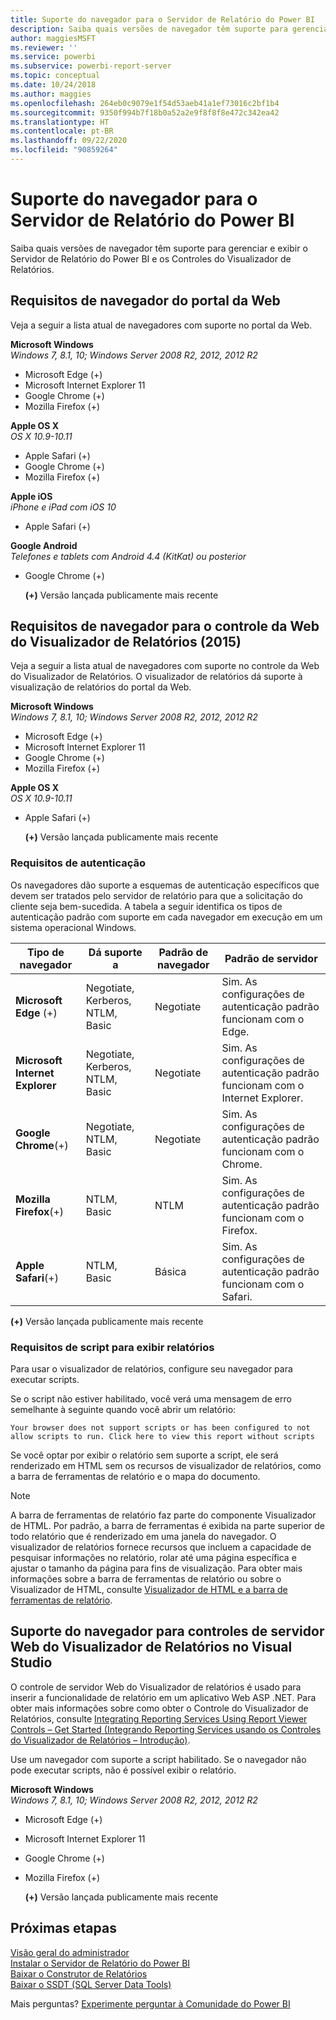 ```yaml
---
title: Suporte do navegador para o Servidor de Relatório do Power BI
description: Saiba quais versões de navegador têm suporte para gerenciar e exibir o Servidor de Relatório do Power BI e os Controles do Visualizador de Relatórios.
author: maggiesMSFT
ms.reviewer: ''
ms.service: powerbi
ms.subservice: powerbi-report-server
ms.topic: conceptual
ms.date: 10/24/2018
ms.author: maggies
ms.openlocfilehash: 264eb0c9079e1f54d53aeb41a1ef73016c2bf1b4
ms.sourcegitcommit: 9350f994b7f18b0a52a2e9f8f8f8e472c342ea42
ms.translationtype: HT
ms.contentlocale: pt-BR
ms.lasthandoff: 09/22/2020
ms.locfileid: "90859264"
---
```

# <a name="browser-support-for-power-bi-report-server"></a>Suporte do navegador para o Servidor de Relatório do Power BI
Saiba quais versões de navegador têm suporte para gerenciar e exibir o Servidor de Relatório do Power BI e os Controles do Visualizador de Relatórios.

## <a name="browser-requirements-for-the-web-portal"></a>Requisitos de navegador do portal da Web
Veja a seguir a lista atual de navegadores com suporte no portal da Web.

**Microsoft Windows**  
*Windows 7, 8.1, 10; Windows Server 2008 R2, 2012, 2012 R2*

* Microsoft Edge (+)
* Microsoft Internet Explorer 11
* Google Chrome (+)
* Mozilla Firefox (+)

**Apple OS X**  
*OS X 10.9-10.11*

* Apple Safari (+)
* Google Chrome (+)
* Mozilla Firefox (+)

**Apple iOS**  
*iPhone e iPad com iOS 10*

* Apple Safari (+)

**Google Android**  
*Telefones e tablets com Android 4.4 (KitKat) ou posterior*

* Google Chrome (+)
  
  **(+)** Versão lançada publicamente mais recente

## <a name="browser-requirements-for-the-report-viewer-web-control-2015"></a>Requisitos de navegador para o controle da Web do Visualizador de Relatórios (2015)
Veja a seguir a lista atual de navegadores com suporte no controle da Web do Visualizador de Relatórios. O visualizador de relatórios dá suporte à visualização de relatórios do portal da Web.

**Microsoft Windows**  
*Windows 7, 8.1, 10; Windows Server 2008 R2, 2012, 2012 R2*

* Microsoft Edge (+)
* Microsoft Internet Explorer 11
* Google Chrome (+)
* Mozilla Firefox (+)

**Apple OS X**  
*OS X 10.9-10.11*

* Apple Safari (+)
  
  **(+)** Versão lançada publicamente mais recente

### <a name="authentication-requirements"></a>Requisitos de autenticação
Os navegadores dão suporte a esquemas de autenticação específicos que devem ser tratados pelo servidor de relatório para que a solicitação do cliente seja bem-sucedida. A tabela a seguir identifica os tipos de autenticação padrão com suporte em cada navegador em execução em um sistema operacional Windows.

| **Tipo de navegador** | **Dá suporte a** | **Padrão de navegador** | **Padrão de servidor** |
| --- | --- | --- | --- |
| **Microsoft Edge** (+) |Negotiate, Kerberos, NTLM, Basic |Negotiate |Sim. As configurações de autenticação padrão funcionam com o Edge. |
| **Microsoft Internet Explorer** |Negotiate, Kerberos, NTLM, Basic |Negotiate |Sim. As configurações de autenticação padrão funcionam com o Internet Explorer. |
| **Google Chrome**(+) |Negotiate, NTLM, Basic |Negotiate |Sim. As configurações de autenticação padrão funcionam com o Chrome. |
| **Mozilla Firefox**(+) |NTLM, Basic |NTLM |Sim. As configurações de autenticação padrão funcionam com o Firefox. |
| **Apple Safari**(+) |NTLM, Basic |Básica |Sim. As configurações de autenticação padrão funcionam com o Safari. |

 **(+)** Versão lançada publicamente mais recente

### <a name="script-requirements-for-viewing-reports"></a>Requisitos de script para exibir relatórios
Para usar o visualizador de relatórios, configure seu navegador para executar scripts.

Se o script não estiver habilitado, você verá uma mensagem de erro semelhante à seguinte quando você abrir um relatório:

```
Your browser does not support scripts or has been configured to not allow scripts to run. Click here to view this report without scripts
```

 Se você optar por exibir o relatório sem suporte a script, ele será renderizado em HTML sem os recursos de visualizador de relatórios, como a barra de ferramentas de relatório e o mapa do documento.

> [!NOTE]
> A barra de ferramentas de relatório faz parte do componente Visualizador de HTML. Por padrão, a barra de ferramentas é exibida na parte superior de todo relatório que é renderizado em uma janela do navegador. O visualizador de relatórios fornece recursos que incluem a capacidade de pesquisar informações no relatório, rolar até uma página específica e ajustar o tamanho da página para fins de visualização. Para obter mais informações sobre a barra de ferramentas de relatório ou sobre o Visualizador de HTML, consulte [Visualizador de HTML e a barra de ferramentas de relatório](/sql/reporting-services/html-viewer-and-the-report-toolbar).
> 
> 

## <a name="browser-support-for-report-viewer-web-server-controls-in-visual-studio"></a>Suporte do navegador para controles de servidor Web do Visualizador de Relatórios no Visual Studio
O controle de servidor Web do Visualizador de relatórios é usado para inserir a funcionalidade de relatório em um aplicativo Web ASP .NET. Para obter mais informações sobre como obter o Controle do Visualizador de Relatórios, consulte [Integrating Reporting Services Using Report Viewer Controls – Get Started (Integrando Reporting Services usando os Controles do Visualizador de Relatórios – Introdução)](/sql/reporting-services/application-integration/integrating-reporting-services-using-reportviewer-controls-get-started).

Use um navegador com suporte a script habilitado. Se o navegador não pode executar scripts, não é possível exibir o relatório.

**Microsoft Windows**  
*Windows 7, 8.1, 10; Windows Server 2008 R2, 2012, 2012 R2*

* Microsoft Edge (+)
* Microsoft Internet Explorer 11
* Google Chrome (+)
* Mozilla Firefox (+)
  
  **(+)** Versão lançada publicamente mais recente

## <a name="next-steps"></a>Próximas etapas
[Visão geral do administrador](admin-handbook-overview.md)  
[Instalar o Servidor de Relatório do Power BI](install-report-server.md)  
[Baixar o Construtor de Relatórios](https://www.microsoft.com/download/details.aspx?id=53613)  
[Baixar o SSDT (SQL Server Data Tools)](/sql/ssdt/download-sql-server-data-tools-ssdt)

Mais perguntas? [Experimente perguntar à Comunidade do Power BI](https://community.powerbi.com/)